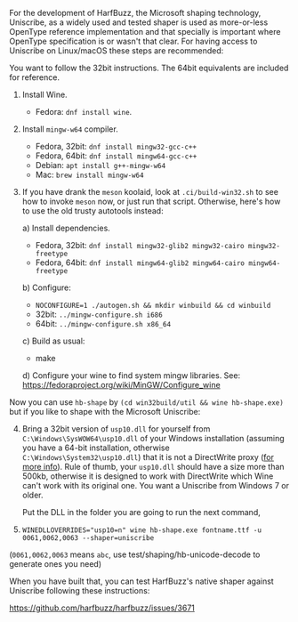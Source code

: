 For the development of HarfBuzz, the Microsoft shaping technology, Uniscribe,
as a widely used and tested shaper is used as more-or-less OpenType reference
implementation and that specially is important where OpenType specification
is or wasn't that clear. For having access to Uniscribe on Linux/macOS these
steps are recommended:

You want to follow the 32bit instructions. The 64bit equivalents are included
for reference.

1. Install Wine.
   - Fedora: `dnf install wine`.

2. Install `mingw-w64` compiler.
   - Fedora, 32bit: `dnf install mingw32-gcc-c++`
   - Fedora, 64bit: `dnf install mingw64-gcc-c++`
   - Debian: `apt install g++-mingw-w64`
   - Mac: `brew install mingw-w64`

3. If you have drank the `meson` koolaid, look at `.ci/build-win32.sh` to see how to
   invoke `meson` now, or just run that script.  Otherwise, here's how to use the
   old trusty autotools instead:

   a) Install dependencies.
      - Fedora, 32bit: `dnf install mingw32-glib2 mingw32-cairo mingw32-freetype`
      - Fedora, 64bit: `dnf install mingw64-glib2 mingw64-cairo mingw64-freetype`

   b) Configure:
     - `NOCONFIGURE=1 ./autogen.sh && mkdir winbuild && cd winbuild`
     - 32bit: `../mingw-configure.sh i686`
     - 64bit: `../mingw-configure.sh x86_64`

   c) Build as usual:
     - make

   d) Configure your wine to find system mingw libraries. See:
      https://fedoraproject.org/wiki/MinGW/Configure_wine

Now you can use `hb-shape` by `(cd win32build/util && wine hb-shape.exe)`
but if you like to shape with the Microsoft Uniscribe:

4. Bring a 32bit version of `usp10.dll` for yourself from `C:\Windows\SysWOW64\usp10.dll` of your
   Windows installation (assuming you have a 64-bit installation, otherwise
   `C:\Windows\System32\usp10.dll`) that it is not a DirectWrite proxy
   ([for more info](https://en.wikipedia.org/wiki/Uniscribe)).
   Rule of thumb, your `usp10.dll` should have a size more than 500kb, otherwise
   it is designed to work with DirectWrite which Wine can't work with its original one.
   You want a Uniscribe from Windows 7 or older.

   Put the DLL in the folder you are going to run the next command,

5. `WINEDLLOVERRIDES="usp10=n" wine hb-shape.exe fontname.ttf -u 0061,0062,0063 --shaper=uniscribe`

(`0061,0062,0063` means `abc`, use test/shaping/hb-unicode-decode to generate ones you need)

When you have built that, you can test HarfBuzz's native shaper against Uniscribe
following these instructions:

  https://github.com/harfbuzz/harfbuzz/issues/3671
